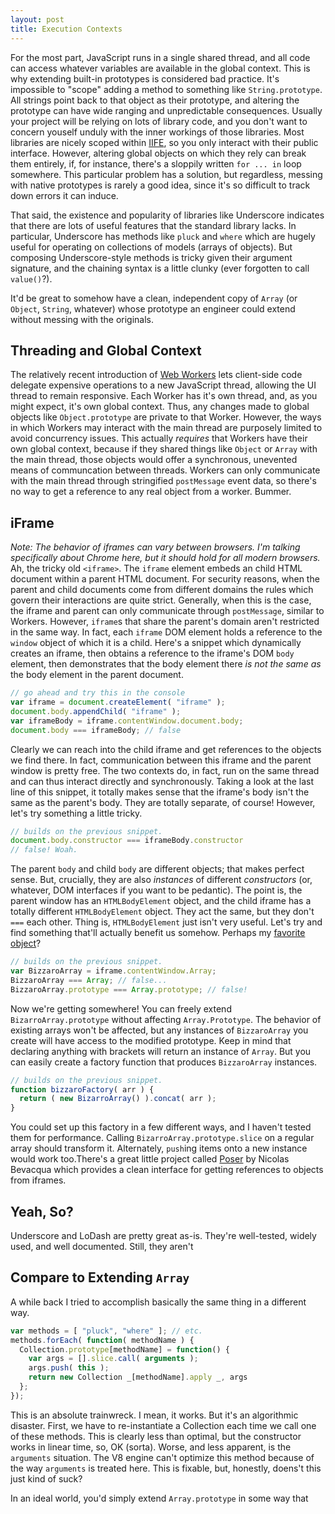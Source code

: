 ```yaml
---
layout: post
title: Execution Contexts
---
```


For the most part, JavaScript runs in a single shared thread, and all code can access whatever variables are available in the global context. This is why extending built-in prototypes is considered bad practice. It's impossible to "scope" adding a method to something like `String.prototype`. All strings point back to that object as their prototype, and altering the prototype can have wide ranging and unpredictable consequences. Usually your project will be relying on lots of library code, and you don't want to concern youself unduly with the inner workings of those libraries. Most libraries are nicely scoped within [IIFE](), so you only interact with their public interface. However, altering global objects on which they rely can break them entirely, if, for instance, there's a sloppily written `for ... in` loop somewhere. This particular problem has a solution, but regardless, messing with native prototypes is rarely a good idea, since it's so difficult to track down errors it can induce.

That said, the existence and popularity of libraries like Underscore indicates that there are lots of useful features that the standard library lacks. In particular, Underscore has methods like `pluck` and `where` which are hugely useful for operating on collections of models (arrays of objects). But composing Underscore-style methods is tricky given their argument signature, and the chaining syntax is a little clunky (ever forgotten to call `value()`?).

It'd be great to somehow have a clean, independent copy of `Array` (or `Object`, `String`, whatever) whose prototype an engineer could extend without messing with the originals.

## Threading and Global Context
The relatively recent introduction of [Web Workers]() lets client-side code delegate expensive operations to a new JavaScript thread, allowing the UI thread to remain responsive. Each Worker has it's own thread, and, as you might expect, it's own global context. Thus, any changes made to global objects like `Object.prototype` are private to that Worker. However, the ways in which Workers may interact with the main thread are purposely limited to avoid concurrency issues. This actually _requires_ that Workers have their own global context, because if they shared things like `Object` or `Array` with the main thread, those objects would offer a synchronous, unevented means of communcation between threads. Workers can only communicate with the main thread through stringified `postMessage` event data, so there's no way to get a reference to any real object from a worker. Bummer.

## iFrame
_Note: The behavior of iframes can vary between browsers. I'm talking specifically about Chrome here, but it should hold for all modern browsers._
Ah, the tricky old `<iframe>`. The `iframe` element embeds an child HTML document within a parent HTML document. For security reasons, when the parent and child documents come from different domains the rules which govern their interactions are quite strict. Generally, when this is the case, the iframe and parent can only communicate through `postMessage`, similar to Workers. However, `iframe`s that share the parent's domain aren't restricted in the same way. In fact, each `iframe` DOM element holds a reference to the `window` object of which it is a child. Here's a snippet which dynamically creates an iframe, then obtains a reference to the iframe's DOM `body` element, then  demonstrates that the body element there _is not the same as_ the body element in the parent document. 

```javascript
// go ahead and try this in the console
var iframe = document.createElement( "iframe" );
document.body.appendChild( "iframe" );
var iframeBody = iframe.contentWindow.document.body;
document.body === iframeBody; // false
```

Clearly we can reach into the child iframe and get references to the objects we find there. In fact, communication between this iframe and the parent window is pretty free. The two contexts do, in fact, run on the same thread and can thus interact directly and synchronously. Taking a look at the last line of this snippet, it totally makes sense that the iframe's body isn't the same as the parent's body. They are totally separate, of course! However, let's try something a little tricky.

```javascript 
// builds on the previous snippet.
document.body.constructor === iframeBody.constructor 
// false! Woah.
```

The parent `body` and child `body` are different objects; that makes perfect sense. But, crucially, they are also _instances_ of different _constructors_ (or, whatever, DOM interfaces if you want to be pedantic). The point is, the parent window has an `HTMLBodyElement` object, and the child iframe has a totally different `HTMLBodyElement` object. They act the same, but they don't `===` each other. Thing is, `HTMLBodyElement` just isn't very useful. Let's try and find something that'll actually benefit us somehow. Perhaps my [favorite object](http://nickbottomley.com/2014/06/25/leveraging-array-prototype/)?

```javascript
// builds on the previous snippet.
var BizzaroArray = iframe.contentWindow.Array;
BizzaroArray === Array; // false...
BizzaroArray.prototype === Array.prototype; // false!
```
Now we're getting somewhere! You can freely extend `BizarroArray.prototype` without affecting `Array.Prototype`. The behavior of existing arrays won't be affected, but any instances of `BizzaroArray` you create will have access to the modified prototype. Keep in mind that declaring anything with brackets will return an instance of `Array`. But you can easily create a factory function that produces `BizzaroArray` instances.

```javascript
// builds on the previous snippet.
function bizzaroFactory( arr ) {
  return ( new BizarroArray() ).concat( arr );
}
```
You could set up this factory in a few different ways, and I haven't tested them for performance. Calling `BizarroArray.prototype.slice` on a regular array should transform it. Alternately, `push`ing items onto a new instance would work too.There's a great little project called [Poser](https://github.com/bevacqua/poser) by Nicolas Bevacqua which provides a clean interface for getting references to objects from iframes.

## Yeah, So?
Underscore and LoDash are pretty great as-is. They're well-tested, widely used, and well documented. Still, they aren't 

## Compare to Extending `Array`
A while back I tried to accomplish basically the same thing in a different way.

```javascript
var methods = [ "pluck", "where" ]; // etc.
methods.forEach( function( methodName ) {
  Collection.prototype[methodName] = function() {
    var args = [].slice.call( arguments );
    args.push( this );
    return new Collection _[methodName].apply _, args
  };
});
```
This is an absolute trainwreck. I mean, it works. But it's an algorithmic disaster. First, we have to re-instantiate a Collection each time we call one of these methods. This is clearly less than optimal, but the constructor works in linear time, so, OK (sorta). Worse, and less apparent, is the `arguments` situation. The V8 engine can't optimize this method because of the way `arguments` is treated here. This is fixable, but, honestly, doens't this just kind of suck?

In an ideal world, you'd simply extend `Array.prototype` in some way that 